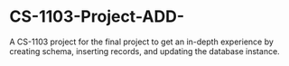 # CS-1103-Project-ADD-
A CS-1103 project for the final project to get an in-depth experience by creating schema, inserting records, and updating the database instance.
